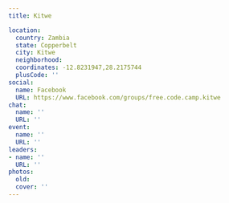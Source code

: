 ```yaml
---
title: Kitwe

location:
  country: Zambia
  state: Copperbelt
  city: Kitwe
  neighborhood: 
  coordinates: -12.8231947,28.2175744
  plusCode: ''
social:
  name: Facebook
  URL: https://www.facebook.com/groups/free.code.camp.kitwe
chat:
  name: ''
  URL: ''
event:
  name: ''
  URL: ''
leaders:
- name: ''
  URL: ''
photos:
  old: 
  cover: ''
---
```

